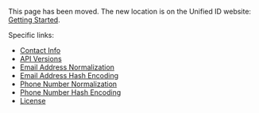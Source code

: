 This page has been moved. The new location is on the Unified ID website: [Getting Started](https://unifiedid.com/docs/category/getting-started).

Specific links:

* [Contact Info](https://unifiedid.com/docs/getting-started/gs-account-setup#contact-info)
* [API Versions](https://unifiedid.com/docs/getting-started/gs-account-setup#api-versions)
* [Email Address Normalization](https://unifiedid.com/docs/getting-started/gs-normalization-encoding#email-address-normalization)
* [Email Address Hash Encoding](https://unifiedid.com/docs/getting-started/gs-normalization-encoding#email-address-hash-encoding)
* [Phone Number Normalization](https://unifiedid.com/docs/getting-started/gs-normalization-encoding#phone-number-normalization)
* [Phone Number Hash Encoding](https://unifiedid.com/docs/getting-started/gs-normalization-encoding#phone-number-hash-encoding)
* [License](https://unifiedid.com/docs/getting-started/gs-account-setup#license)
